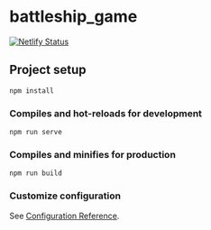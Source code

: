 # battleship_game
[![Netlify Status](https://api.netlify.com/api/v1/badges/9bd247f0-f999-4d49-96c1-ded9839682fe/deploy-status)](https://app.netlify.com/sites/battleshipgorka/deploys)
## Project setup
```
npm install
```

### Compiles and hot-reloads for development
```
npm run serve
```

### Compiles and minifies for production
```
npm run build
```

### Customize configuration
See [Configuration Reference](https://cli.vuejs.org/config/).
